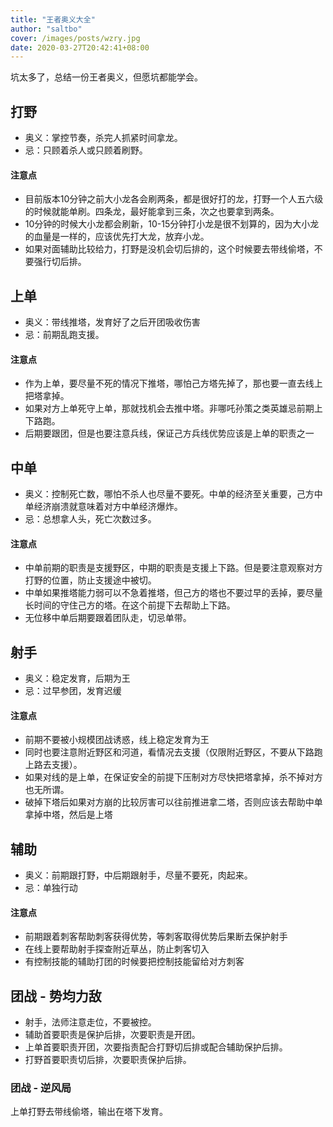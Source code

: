 ```yaml
---
title: "王者奥义大全"
author: "saltbo"
cover: /images/posts/wzry.jpg
date: 2020-03-27T20:42:41+08:00
---
```


坑太多了，总结一份王者奥义，但愿坑都能学会。
<!-- more -->

## 打野
- 奥义：掌控节奏，杀完人抓紧时间拿龙。
- 忌：只顾着杀人或只顾着刷野。

#### 注意点
- 目前版本10分钟之前大小龙各会刷两条，都是很好打的龙，打野一个人五六级的时候就能单刷。四条龙，最好能拿到三条，次之也要拿到两条。
- 10分钟的时候大小龙都会刷新，10-15分钟打小龙是很不划算的，因为大小龙的血量是一样的，应该优先打大龙，放弃小龙。
- 如果对面辅助比较给力，打野是没机会切后排的，这个时候要去带线偷塔，不要强行切后排。

## 上单
- 奥义：带线推塔，发育好了之后开团吸收伤害
- 忌：前期乱跑支援。

#### 注意点
- 作为上单，要尽量不死的情况下推塔，哪怕己方塔先掉了，那也要一直去线上把塔拿掉。
- 如果对方上单死守上单，那就找机会去推中塔。非哪吒孙策之类英雄忌前期上下路跑。
- 后期要跟团，但是也要注意兵线，保证己方兵线优势应该是上单的职责之一

## 中单
- 奥义：控制死亡数，哪怕不杀人也尽量不要死。中单的经济至关重要，己方中单经济崩溃就意味着对方中单经济爆炸。
- 忌：总想拿人头，死亡次数过多。

#### 注意点
- 中单前期的职责是支援野区，中期的职责是支援上下路。但是要注意观察对方打野的位置，防止支援途中被切。
- 中单如果推塔能力弱可以不急着推塔，但己方的塔也不要过早的丢掉，要尽量长时间的守住己方的塔。在这个前提下去帮助上下路。
- 无位移中单后期要跟着团队走，切忌单带。

## 射手
- 奥义：稳定发育，后期为王
- 忌：过早参团，发育迟缓

#### 注意点
- 前期不要被小规模团战诱惑，线上稳定发育为王
- 同时也要注意附近野区和河道，看情况去支援（仅限附近野区，不要从下路跑上路去支援）。
- 如果对线的是上单，在保证安全的前提下压制对方尽快把塔拿掉，杀不掉对方也无所谓。
- 破掉下塔后如果对方崩的比较厉害可以往前推进拿二塔，否则应该去帮助中单拿掉中塔，然后是上塔

## 辅助
- 奥义：前期跟打野，中后期跟射手，尽量不要死，肉起来。
- 忌：单独行动

#### 注意点
- 前期跟着刺客帮助刺客获得优势，等刺客取得优势后果断去保护射手
- 在线上要帮助射手探查附近草丛，防止刺客切入
- 有控制技能的辅助打团的时候要把控制技能留给对方刺客


## 团战 - 势均力敌
- 射手，法师注意走位，不要被控。
- 辅助首要职责是保护后排，次要职责是开团。
- 上单首要职责开团，次要指责配合打野切后排或配合辅助保护后排。
- 打野首要职责切后排，次要职责保护后排。


### 团战 - 逆风局
上单打野去带线偷塔，输出在塔下发育。